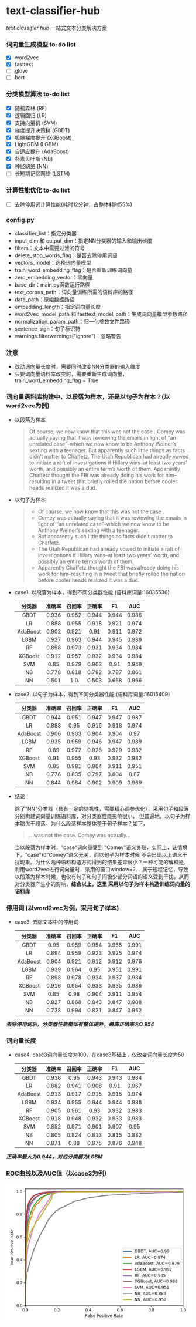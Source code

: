 # text-classifier-hub
*text classifier hub* 一站式文本分类解决方案

### 词向量生成模型 to-do list
- [x] word2vec
- [x] fasttext
- [ ] glove
- [ ] bert

### 分类模型算法 to-do list
- [x] 随机森林 (RF)
- [x] 逻辑回归 (LR)
- [x] 支持向量机 (SVM)
- [x] 梯度提升决策树 (GBDT)
- [x] 极端梯度提升 (XGBoost)
- [x] LightGBM (LGBM) 
- [x] 自适应提升 (AdaBoost)
- [x] 朴素贝叶斯 (NB)
- [x] 神经网络 (NN)
- [ ] 长短期记忆网络 (LSTM)

### 计算性能优化 to-do list
- [ ] 去除停用词计算性能(耗时12分钟，占整体耗时55%)

### config.py
- classifier_list：指定分类器
- input_dim 和 output_dim：指定NN分类器的输入和输出维度
- filters：文本中需要过滤的符号
- delete_stop_words_flag：是否去除停用词语
- vectors_model：选择词向量模型
- train_word_embedding_flag：是否重新训练词向量
- zero_embedding_vector：零向量
- base_dir：main.py函数运行路径
- text_corpus_path：词向量训练所需的语料库的路径
- data_path：原始数据路径
- embedding_length：指定词向量长度
- word2vec_model_path 和 fasttext_model_path：生成词向量模型参数路径
- normalization_param_path：归一化参数文件路径
- sentence_sign：句子标识符
- warnings.filterwarnings("ignore")：忽略警告

### 注意
- 改动词向量长度时，需要同时改变NN分类器的输入维度
- 只要词向量语料库改变时，需要重新生成词向量，train_word_embedding_flag = True

### 词向量语料库构建中，以段落为样本，还是以句子为样本？(以word2vec为例)
- 以段落为样本
    > Of course, we now know that this was not the case . Comey was actually saying that it was reviewing the emails in light of “an unrelated case”–which we now know to be Anthony Weiner’s sexting with a teenager. But apparently such little things as facts didn’t matter to Chaffetz. The Utah Republican had already vowed to initiate a raft of investigations if Hillary wins–at least two years’ worth, and possibly an entire term’s worth of them. Apparently Chaffetz thought the FBI was already doing his work for him–resulting in a tweet that briefly roiled the nation before cooler heads realized it was a dud. 
- 以句子为样本
    > - Of course, we now know that this was not the case .
    > - Comey was actually saying that it was reviewing the emails in light of “an unrelated case”–which we now know to be Anthony Weiner’s sexting with a teenager.
    > - But apparently such little things as facts didn’t matter to Chaffetz.
    > - The Utah Republican had already vowed to initiate a raft of investigations if Hillary wins–at least two years’ worth, and possibly an entire term’s worth of them.
    > - Apparently Chaffetz thought the FBI was already doing his work for him–resulting in a tweet that briefly roiled the nation before cooler heads realized it was a dud. 

- case1. 以段落为样本，得到不同分类器性能 (语料库词量:16035536)

    | 分类器 | 准确率 | 召回率 | 正确率 | F1 | AUC |
    |:--------:|:--------:|:-------:|:--------:|:----:|:-----:|
    |GBDT| 0.936| 0.952| 0.944| 0.944| 0.986|
    |LR| 0.888| 0.955| 0.918| 0.921| 0.974|
    |AdaBoost| 0.902| 0.921 |0.91 |0.911 |0.972|
    |LGBM| 0.927| 0.963| 0.944| 0.945| 0.989|
    |RF| 0.898| 0.973| 0.931| 0.934| 0.984|
    |XGBoost| 0.912| 0.957| 0.932| 0.934| 0.984|
    |SVM| 0.85| 0.979| 0.903| 0.91| 0.949|
    |NB| 0.778| 0.818| 0.792| 0.797| 0.861|
    |NN| 0.501| 1.0| 0.503| 0.668| 0.966|

- case2. 以句子为样本，得到不同分类器性能 (语料库词量:16015409)

    | 分类器 | 准确率 | 召回率 | 正确率 | F1 | AUC |
    |:--------:|:--------:|:-------:|:--------:|:----:|:-----:|
    |GBDT| 0.944 |0.951| 0.947 |0.947| 0.987|
    |LR |0.888| 0.95 |0.916 |0.918 |0.974|
    |AdaBoost| 0.906| 0.903| 0.904| 0.904| 0.97|
    |LGBM |0.935| 0.959 |0.946| 0.947 |0.989|
    |RF| 0.89| 0.972| 0.926| 0.929 |0.982|
    |XGBoost |0.91 |0.955 |0.93 |0.932 |0.982|
    |SVM |0.85| 0.981| 0.904| 0.911 |0.951|
    |NB |0.776 |0.835| 0.797 |0.804| 0.87|
    |NN| 0.844| 0.984 |0.902 |0.909 |0.969|

- 结论

    除了"NN"分类器（具有一定的随机性，需要精心调参优化），采用句子和段落分别构建词向量训练语料库，对分类器性能影响很小，
    但普遍地，以句子为样本略优于段落。为什么段落样本整体差于句子样本？如下，
    > ...was not the case. Comey was actually...
    
    当以段落为样本时，"case"词向量受到
    "Comey"语义关联，实际上，该情境下，"case"和"Comey"语义无关，而以句子为样本时候
    不会出现以上语义干扰现象。为什么两种语料构造方式得到的结果差异很小？一种可能的解释是，利用word2vec进行词向量时，采用的窗口window=2，
    属于短程记忆，导致以段落为样本时候，也仅有句子和句子间极少部分词语的语义受到干扰，从而对分类器产生小的影响，**综合以上，这里
    采用以句子为样本构造训练词向量的语料库**

### 停用词 (以word2vec为例，采用句子样本)
- case3. 去除文本中的停用词

    | 分类器 | 准确率 | 召回率 | 正确率 | F1 | AUC |
    |:--------:|:--------:|:-------:|:--------:|:----:|:-----:|
    |GBDT |0.95| 0.959| 0.954 |0.955| 0.991|
    |LR |0.894 |0.959 |0.923 |0.925 |0.974|
    |AdaBoost |0.904| 0.921| 0.912 |0.912 |0.976|
    |LGBM| 0.939| 0.964| 0.95 |0.951 |0.991|
    |RF| 0.898 |0.978| 0.934| 0.937 |0.984|
    |XGBoost |0.916 |0.954| 0.933 |0.935 |0.986|
    |SVM |0.85| 0.98 |0.904 |0.911 |0.954|
    |NB |0.827| 0.868| 0.843 |0.847 |0.908|
    |NN| 0.738| 0.994| 0.821| 0.847| 0.952|
***去除停用词后，分类器性能整体有整体提升，最高正确率为0.954***

### 词向量长度
- case4. case3词向量长度为100，在case3基础上，仅改变词向量长度为50

    | 分类器 | 准确率 | 召回率 | 正确率 | F1 | AUC |
    |:--------:|:--------:|:-------:|:--------:|:----:|:-----:|
    |GBDT| 0.936| 0.95| 0.943| 0.943| 0.984|
    |LR |0.882 |0.941 |0.908 |0.91| 0.967|
    |AdaBoost| 0.913| 0.917| 0.915| 0.915| 0.974|
    |LGBM |0.934 |0.955 |0.944 |0.944 |0.988|
    |RF| 0.905| 0.961| 0.93| 0.932| 0.983|
    |XGBoost |0.918 |0.948 |0.932 |0.933 |0.983|
    |SVM| 0.852| 0.971| 0.901| 0.907| 0.95|
    |NB |0.805 |0.824 |0.813 |0.815 |0.882|
    |NN |0.871 |0.88| 0.875| 0.876| 0.948|
***正确率最大为0.944，对应分类器为LGBM***
### ROC曲线以及AUC值（以case3为例）
![ROC曲线](https://github.com/ymzx/text-classifier-hub/blob/master/pics/sentence_with_delete_stopwords/graph.png?raw=true)









    





